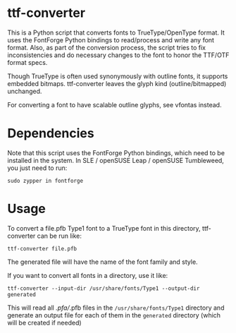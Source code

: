 # ttf-converter

This is a Python script that converts fonts to TrueType/OpenType format. It
uses the FontForge Python bindings to read/process and write any font format.
Also, as part of the conversion process, the script tries to fix
inconsistencies and do necessary changes to the font to honor the TTF/OTF
format specs.

Though TrueType is often used synonymously with outline fonts, it supports
embedded bitmaps. ttf-converter leaves the glyph kind (outline/bitmapped)
unchanged.

For converting a font to have scalable outline glyphs, see vfontas instead.

# Dependencies

Note that this script uses the FontForge Python bindings, which need
to be installed in the system. In SLE / openSUSE Leap / openSUSE
Tumbleweed, you just need to run:

```
sudo zypper in fontforge
```

# Usage

To convert a file.pfb Type1 font to a TrueType font in this directory,
ttf-converter can be run like:

```
ttf-converter file.pfb
```

The generated file will have the name of the font family and style.

If you want to convert all fonts in a directory, use it like:

 ```
 ttf-converter --input-dir /usr/share/fonts/Type1 --output-dir generated
 ```
 
 This will read all *.pfa/*.pfb files in the `/usr/share/fonts/Type1`
 directory and generate an output file for each of them in the `generated`
 directory (which will be created if needed)
